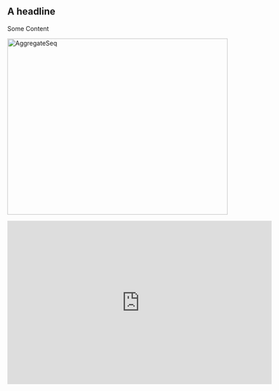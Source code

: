 
## A headline

Some Content

<a data-flickr-embed="true"  href="https://www.flickr.com/photos/136480412@N05/21820168554/in/dateposted-public/" title="AggregateSeq"><img src="https://farm6.staticflickr.com/5782/21820168554_4bfdc37c50_o.jpg" width="500" height="400" alt="AggregateSeq"></a><script async src="//embedr.flickr.com/assets/client-code.js" charset="utf-8"></script>


<iframe width="600" height="371" seamless frameborder="0" scrolling="no" src="https://docs.google.com/spreadsheets/d/1oVralALYTKKIXmAo3TCdz039nN_aNeeAPAJl_2EqXng/pubchart?oid=1691385512&amp;format=interactive"></iframe>